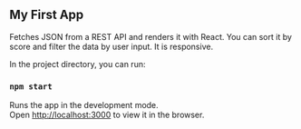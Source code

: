 ## My First App

Fetches JSON from a REST API and renders it with React. You can sort it by score and filter the data by user input. It is responsive.

In the project directory, you can run:

### `npm start`

Runs the app in the development mode.<br>
Open [http://localhost:3000](http://localhost:3000) to view it in the browser.
